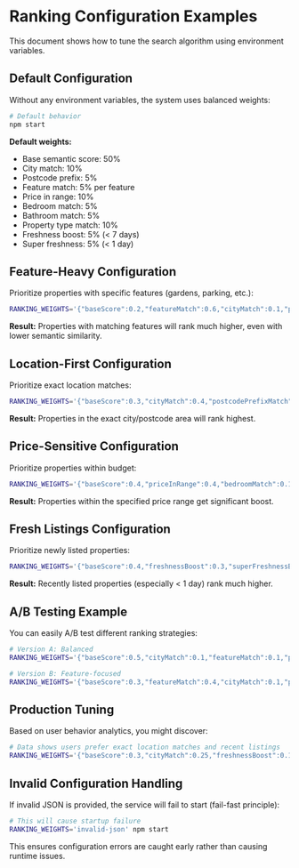 # Ranking Configuration Examples

This document shows how to tune the search algorithm using environment variables.

## Default Configuration

Without any environment variables, the system uses balanced weights:

```bash
# Default behavior
npm start
```

**Default weights:**
- Base semantic score: 50%
- City match: 10%
- Postcode prefix: 5%
- Feature match: 5% per feature
- Price in range: 10%
- Bedroom match: 5%
- Bathroom match: 5%
- Property type match: 10%
- Freshness boost: 5% (< 7 days)
- Super freshness: 5% (< 1 day)

## Feature-Heavy Configuration

Prioritize properties with specific features (gardens, parking, etc.):

```bash
RANKING_WEIGHTS='{"baseScore":0.2,"featureMatch":0.6,"cityMatch":0.1,"propertyTypeMatch":0.1}' npm start
```

**Result:** Properties with matching features will rank much higher, even with lower semantic similarity.

## Location-First Configuration

Prioritize exact location matches:

```bash
RANKING_WEIGHTS='{"baseScore":0.3,"cityMatch":0.4,"postcodePrefixMatch":0.2,"featureMatch":0.1}' npm start
```

**Result:** Properties in the exact city/postcode area will rank highest.

## Price-Sensitive Configuration

Prioritize properties within budget:

```bash
RANKING_WEIGHTS='{"baseScore":0.4,"priceInRange":0.4,"bedroomMatch":0.1,"bathroomMatch":0.1}' npm start
```

**Result:** Properties within the specified price range get significant boost.

## Fresh Listings Configuration

Prioritize newly listed properties:

```bash
RANKING_WEIGHTS='{"baseScore":0.4,"freshnessBoost":0.3,"superFreshnessBoost":0.3}' npm start
```

**Result:** Recently listed properties (especially < 1 day) rank much higher.

## A/B Testing Example

You can easily A/B test different ranking strategies:

```bash
# Version A: Balanced
RANKING_WEIGHTS='{"baseScore":0.5,"cityMatch":0.1,"featureMatch":0.1,"priceInRange":0.1,"propertyTypeMatch":0.1,"freshnessBoost":0.1}' npm start

# Version B: Feature-focused
RANKING_WEIGHTS='{"baseScore":0.3,"featureMatch":0.4,"cityMatch":0.1,"priceInRange":0.1,"propertyTypeMatch":0.1}' npm start
```

## Production Tuning

Based on user behavior analytics, you might discover:

```bash
# Data shows users prefer exact location matches and recent listings
RANKING_WEIGHTS='{"baseScore":0.3,"cityMatch":0.25,"freshnessBoost":0.15,"superFreshnessBoost":0.15,"featureMatch":0.1,"priceInRange":0.05}' npm start
```

## Invalid Configuration Handling

If invalid JSON is provided, the service will fail to start (fail-fast principle):

```bash
# This will cause startup failure
RANKING_WEIGHTS='invalid-json' npm start
```

This ensures configuration errors are caught early rather than causing runtime issues.